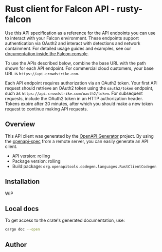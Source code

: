 # Rust client for Falcon API - rusty-falcon

Use this API specification as a reference for the API endpoints you can use to interact with your Falcon environment. These endpoints support authentication via OAuth2 and interact with detections and network containment. For detailed usage guides and examples, see our [documentation inside the Falcon console](https://falcon.crowdstrike.com/support/documentation).

  To use the APIs described below, combine the base URL with the path shown for each API endpoint. For commercial cloud customers, your base URL is `https://api.crowdstrike.com`.

  Each API endpoint requires authorization via an OAuth2 token. Your first API request should retrieve an OAuth2 token using the `oauth2/token` endpoint, such as `https://api.crowdstrike.com/oauth2/token`. For subsequent requests, include the OAuth2 token in an HTTP authorization header. Tokens expire after 30 minutes, after which you should make a new token request to continue making API requests.

## Overview

This API client was generated by the [OpenAPI Generator](https://openapi-generator.tech) project.  By using the [openapi-spec](https://openapis.org) from a remote server, you can easily generate an API client.

- API version: rolling
- Package version: rolling
- Build package: `org.openapitools.codegen.languages.RustClientCodegen`

## Installation

WIP

## Local docs

To get access to the crate's generated documentation, use:

```bash
cargo doc --open
```

## Author
